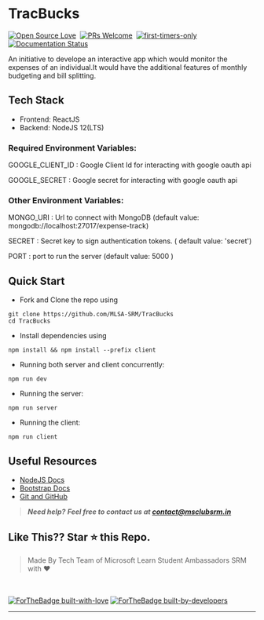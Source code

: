 # TracBucks
[![Open Source Love](https://badges.frapsoft.com/os/v1/open-source.svg?v=102)](https://github.com/MLSA-SRM/TracBucks)&nbsp;
[![PRs Welcome](https://img.shields.io/badge/PRs-welcome-brightgreen.svg?style=flat-square)](https://github.com/MLSA-SRM/TracBucks)&nbsp;
[![first-timers-only](https://img.shields.io/badge/first--timers--only-friendly-blue.svg?style=flat-square)](https://github.com/MLSA-SRM/TracBucks)&nbsp;
[![Documentation Status](https://readthedocs.org/projects/ansicolortags/badge/?version=latest)](https://github.com/MLSA-SRM/TracBucks/blob/master/README.md)&nbsp;


An initiative to develope an interactive app which would monitor the expenses of an individual.It would have the additional features of monthly budgeting and bill splitting.

## Tech Stack
- Frontend: ReactJS
- Backend: NodeJS 12(LTS)

### Required Environment Variables:

GOOGLE_CLIENT_ID : Google Client Id for interacting with google oauth api

GOOGLE_SECRET : Google secret for interacting with google oauth api

### Other Environment Variables:

MONGO_URI : Url to connect with MongoDB (default value: mongodb://localhost:27017/expense-track)

SECRET : Secret key to sign authentication tokens. ( default value: 'secret')

PORT : port to run the server (default value: 5000 )

## Quick Start

- Fork and Clone the repo using
```
git clone https://github.com/MLSA-SRM/TracBucks
cd TracBucks
```
- Install dependencies using
```
npm install && npm install --prefix client
```
- Running both server and client concurrently:
```
npm run dev
```
- Running the server:
```
npm run server
```
- Running the client:
```
npm run client
```

## Useful Resources

- [NodeJS Docs](https://nodejs.org/docs/latest-v12.x/api/)
- [Bootstrap Docs](https://getbootstrap.com/docs/4.5/getting-started/introduction/)
- [Git and GitHub](https://www.digitalocean.com/community/tutorials/how-to-use-git-a-reference-guide)

> **_Need help?_** 
> **_Feel free to contact us at [contact@msclubsrm.in](mailto:contact@msclubsrm.in?Subject=TrackBuks)_**

## Like This?? Star ⭐ this Repo.

> Made By Tech Team of Microsoft Learn Student Ambassadors SRM with ❤️

<br><br>
[![ForTheBadge built-with-love](http://ForTheBadge.com/images/badges/built-with-love.svg)](https://github.com/MLSA-SRM/TracBucks)
[![ForTheBadge built-by-developers](http://ForTheBadge.com/images/badges/built-by-developers.svg)](https://github.com/MLSA-SRM/TracBucks)

***

